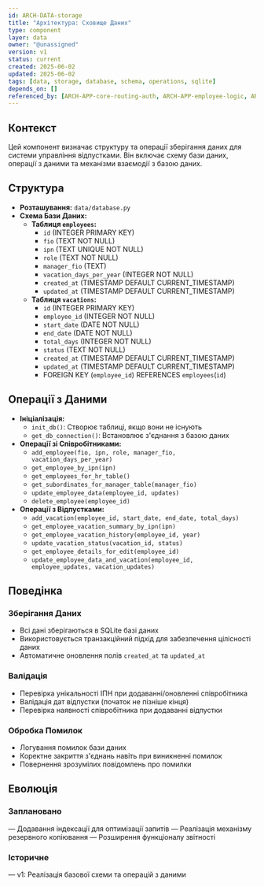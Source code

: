 ```yaml
---
id: ARCH-DATA-storage
title: "Архітектура: Сховище Даних"
type: component
layer: data
owner: "@unassigned"
version: v1
status: current
created: 2025-06-02
updated: 2025-06-02
tags: [data, storage, database, schema, operations, sqlite]
depends_on: []
referenced_by: [ARCH-APP-core-routing-auth, ARCH-APP-employee-logic, ARCH-APP-hr-logic, ARCH-APP-manager-logic]
---
```

## Контекст
Цей компонент визначає структуру та операції зберігання даних для системи управління відпустками. Він включає схему бази даних, операції з даними та механізми взаємодії з базою даних.

## Структура
*   **Розташування:** `data/database.py`
*   **Схема Бази Даних:**
    *   **Таблиця `employees`:**
        *   `id` (INTEGER PRIMARY KEY)
        *   `fio` (TEXT NOT NULL)
        *   `ipn` (TEXT UNIQUE NOT NULL)
        *   `role` (TEXT NOT NULL)
        *   `manager_fio` (TEXT)
        *   `vacation_days_per_year` (INTEGER NOT NULL)
        *   `created_at` (TIMESTAMP DEFAULT CURRENT_TIMESTAMP)
        *   `updated_at` (TIMESTAMP DEFAULT CURRENT_TIMESTAMP)
    *   **Таблиця `vacations`:**
        *   `id` (INTEGER PRIMARY KEY)
        *   `employee_id` (INTEGER NOT NULL)
        *   `start_date` (DATE NOT NULL)
        *   `end_date` (DATE NOT NULL)
        *   `total_days` (INTEGER NOT NULL)
        *   `status` (TEXT NOT NULL)
        *   `created_at` (TIMESTAMP DEFAULT CURRENT_TIMESTAMP)
        *   `updated_at` (TIMESTAMP DEFAULT CURRENT_TIMESTAMP)
        *   FOREIGN KEY (`employee_id`) REFERENCES `employees`(`id`)

## Операції з Даними
*   **Ініціалізація:**
    *   `init_db()`: Створює таблиці, якщо вони не існують
    *   `get_db_connection()`: Встановлює з'єднання з базою даних
*   **Операції зі Співробітниками:**
    *   `add_employee(fio, ipn, role, manager_fio, vacation_days_per_year)`
    *   `get_employee_by_ipn(ipn)`
    *   `get_employees_for_hr_table()`
    *   `get_subordinates_for_manager_table(manager_fio)`
    *   `update_employee_data(employee_id, updates)`
    *   `delete_employee(employee_id)`
*   **Операції з Відпустками:**
    *   `add_vacation(employee_id, start_date, end_date, total_days)`
    *   `get_employee_vacation_summary_by_ipn(ipn)`
    *   `get_employee_vacation_history(employee_id, year)`
    *   `update_vacation_status(vacation_id, status)`
    *   `get_employee_details_for_edit(employee_id)`
    *   `update_employee_data_and_vacation(employee_id, employee_updates, vacation_updates)`

## Поведінка
### Зберігання Даних
*   Всі дані зберігаються в SQLite базі даних
*   Використовується транзакційний підхід для забезпечення цілісності даних
*   Автоматичне оновлення полів `created_at` та `updated_at`

### Валідація
*   Перевірка унікальності ІПН при додаванні/оновленні співробітника
*   Валідація дат відпустки (початок не пізніше кінця)
*   Перевірка наявності співробітника при додаванні відпустки

### Обробка Помилок
*   Логування помилок бази даних
*   Коректне закриття з'єднань навіть при виникненні помилок
*   Повернення зрозумілих повідомлень про помилки

## Еволюція
### Заплановано
— Додавання індексації для оптимізації запитів
— Реалізація механізму резервного копіювання
— Розширення функціоналу звітності
### Історичне
— v1: Реалізація базової схеми та операцій з даними 